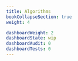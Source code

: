 ```yaml
---
title: Algorithms
bookCollapseSection: true
weight: 4

dashboardWeight: 2
dashboardState: wip
dashboardAudit: 0
dashboardTests: 0
---
```

